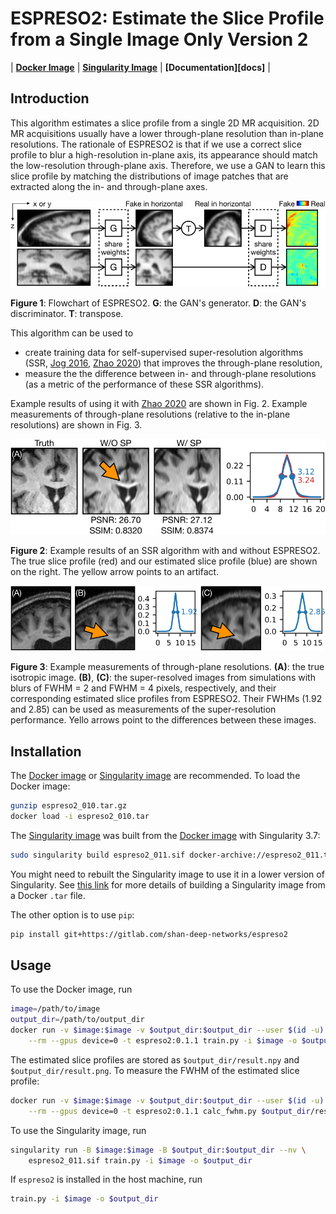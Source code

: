# ESPRESO2: Estimate the Slice Profile from a Single Image Only Version 2

| **[Docker Image][docker-image]** | **[Singularity Image][singularity-image]** | **[Documentation][docs]** |


## Introduction

This algorithm estimates a slice profile from a single 2D MR acquisition. 2D MR acquisitions usually have a lower through-plane resolution than in-plane resolutions. The rationale of ESPRESO2 is that if we use a correct slice profile to blur a high-resolution in-plane axis, its appearance should match the low-resolution through-plane axis. Therefore, we use a GAN to learn this slice profile by matching the distributions of image patches that are extracted along the in- and through-plane axes.

<img src="docs/source/_static/images/flowchart.svg" width="600"/>

**Figure 1**: Flowchart of ESPRESO2. **G**: the GAN's generator. **D**: the GAN's discriminator. **T**: transpose.

This algorithm can be used to
* create training data for self-supervised super-resolution algorithms (SSR, [Jog 2016](https://pubmed.ncbi.nlm.nih.gov/29238758/), [Zhao 2020](https://pubmed.ncbi.nlm.nih.gov/33170776/)) that improves the through-plane resolution,
* measure the the difference between in- and through-plane resolutions (as a metric of the performance of these SSR algorithms).

Example results of using it with [Zhao 2020](https://pubmed.ncbi.nlm.nih.gov/33170776/) are shown in Fig. 2. Example measurements of through-plane resolutions (relative to the in-plane resolutions) are shown in Fig. 3.

<img src="docs/source/_static/images/ismore.svg" width="600"/>

**Figure 2**: Example results of an SSR algorithm with and without ESPRESO2. The true slice profile (red) and our estimated slice profile (blue) are shown on the right. The yellow arrow points to an artifact.

<img src="docs/source/_static/images/measure.svg" width="600"/>

**Figure 3**: Example measurements of through-plane resolutions. **(A)**: the true isotropic image. **(B)**, **(C)**: the super-resolved images from simulations with blurs of FWHM = 2 and FWHM = 4 pixels, respectively, and their corresponding estimated slice profiles from ESPRESO2. Their FWHMs (1.92 and 2.85) can be used as measurements of the super-resolution performance. Yello arrows point to the differences between these images.

## Installation


The [Docker image][docker-image] or [Singularity image][singularity-image] are recommended. To load the Docker image:

```bash
gunzip espreso2_010.tar.gz
docker load -i espreso2_010.tar
```

The [Singularity image][singularity-image] was built from the [Docker image][docker-image] with Singularity 3.7:

```bash
sudo singularity build espreso2_011.sif docker-archive://espreso2_011.tar.gz
```

You might need to rebuilt the Singularity image to use it in a lower version of Singularity. See [this link](https://sylabs.io/guides/3.7/user-guide/singularity_and_docker.html#locally-available-images-stored-archives) for more details of building a Singularity image from a Docker `.tar` file.

The other option is to use `pip`:

```bash
pip install git+https://gitlab.com/shan-deep-networks/espreso2
```

## Usage

To use the Docker image, run

```bash
image=/path/to/image
output_dir=/path/to/output_dir
docker run -v $image:$image -v $output_dir:$output_dir --user $(id -u):$(id -g) \
    --rm --gpus device=0 -t espreso2:0.1.1 train.py -i $image -o $output_dir
```

The estimated slice profiles are stored as `$output_dir/result.npy` and `$output_dir/result.png`. To measure the FWHM of the estimated slice profile:

```bash
docker run -v $image:$image -v $output_dir:$output_dir --user $(id -u):$(id -g) \
    --rm --gpus device=0 -t espreso2:0.1.1 calc_fwhm.py $output_dir/result.npy
```

To use the Singularity image, run
```bash
singularity run -B $image:$image -B $output_dir:$output_dir --nv \
    espreso2_011.sif train.py -i $image -o $output_dir
```

If `espreso2` is installed in the host machine, run

```bash
train.py -i $image -o $output_dir
```

[docker-image]: http://iacl.jhu.edu/~shuo/data/espreso2_011.tar.gz
[singularity-image]: http://iacl.jhu.edu/~shuo/data/espreso2_011.sif
